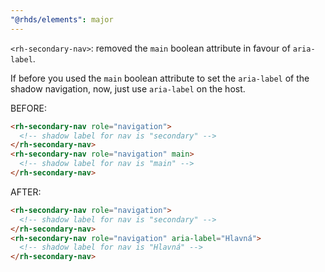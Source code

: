 ```yaml
---
"@rhds/elements": major
---
```

`<rh-secondary-nav>`: removed the `main` boolean attribute in favour of 
`aria-label`.

If before you used the `main` boolean attribute to set the `aria-label` of the 
shadow navigation, now, just use `aria-label` on the host.

BEFORE:
```html
<rh-secondary-nav role="navigation">
  <!-- shadow label for nav is "secondary" -->
</rh-secondary-nav>
<rh-secondary-nav role="navigation" main>
  <!-- shadow label for nav is "main" -->
</rh-secondary-nav>
```

AFTER:
```html
<rh-secondary-nav role="navigation">
  <!-- shadow label for nav is "secondary" -->
</rh-secondary-nav>
<rh-secondary-nav role="navigation" aria-label="Hlavná">
  <!-- shadow label for nav is "Hlavná" -->
</rh-secondary-nav>
```

